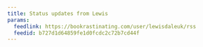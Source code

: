 ```yaml
---
title: Status updates from Lewis
params:
  feedlink: https://bookrastinating.com/user/lewisdaleuk/rss
  feedid: b727d1d64859fe1d0fcdc2c72b7cd44f
---
```

